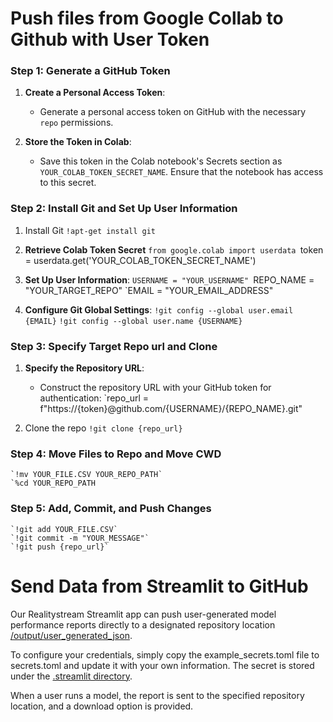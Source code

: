 # Push files from Google Collab to Github with User Token

### Step 1: Generate a GitHub Token

1. **Create a Personal Access Token**:  
    - Generate a personal access token on GitHub with the necessary `repo` permissions.
    
2. **Store the Token in Colab**:  
    - Save this token in the Colab notebook's Secrets section as `YOUR_COLAB_TOKEN_SECRET_NAME`. Ensure that the notebook has access to this secret.

### Step 2: Install Git and Set Up User Information

1. Install Git
	`!apt-get install git`

2. **Retrieve Colab Token Secret**
	`from google.colab import userdata
	`token = userdata.get('YOUR_COLAB_TOKEN_SECRET_NAME')

3. **Set Up User Information**:
	`USERNAME = "YOUR_USERNAME"
	`REPO_NAME = "YOUR_TARGET_REPO"
	`EMAIL = "YOUR_EMAIL_ADDRESS"

4. **Configure Git Global Settings**:
	`!git config --global user.email {EMAIL}`
	`!git config --global user.name {USERNAME}`

### Step 3: Specify Target Repo url and Clone 

1. **Specify the Repository URL**:  
	- Construct the repository URL with your GitHub token for authentication:
	`repo_url = f"https://{token}@github.com/{USERNAME}/{REPO_NAME}.git"

2. Clone the repo
	`!git clone {repo_url}`

### Step 4: Move Files to Repo and Move CWD

	`!mv YOUR_FILE.CSV YOUR_REPO_PATH`
	`%cd YOUR_REPO_PATH

### Step 5: Add, Commit, and Push Changes

	`!git add YOUR_FILE.CSV`
	`!git commit -m "YOUR_MESSAGE"`
	`!git push {repo_url}`

# Send Data from Streamlit to GitHub

Our Realitystream Streamlit app can push user-generated model performance reports directly to a designated repository location [/output/user_generated_json](https://github.com/ModelEarth/RealityStream/tree/main/output/user_generated_json). 

To configure your credentials, simply copy the example_secrets.toml file to secrets.toml and update it with your own information. The secret is stored under the [.streamlit directory](https://github.com/ModelEarth/RealityStream/tree/main/.streamlit).

When a user runs a model, the report is sent to the specified repository location, and a download option is provided.